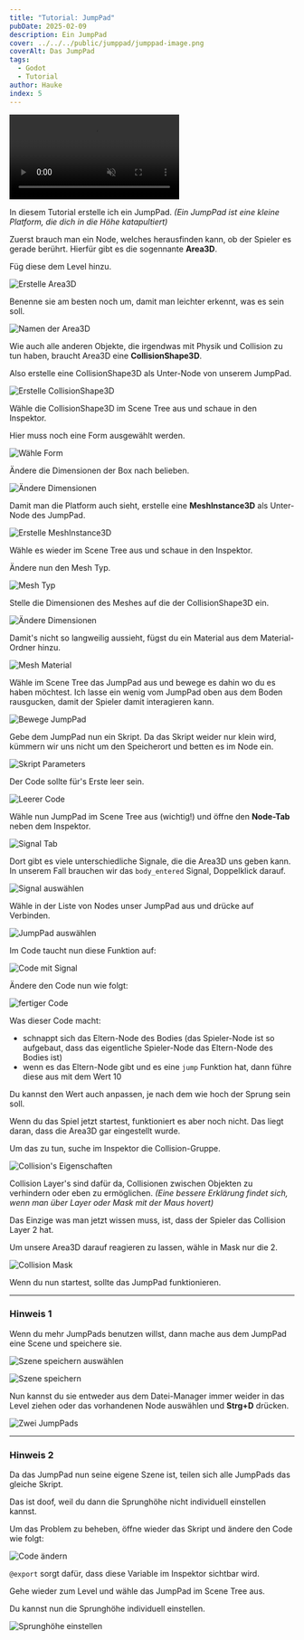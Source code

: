 ```yaml
---
title: "Tutorial: JumpPad"
pubDate: 2025-02-09
description: Ein JumpPad
cover: ../../../public/jumppad/jumppad-image.png
coverAlt: Das JumpPad
tags:
  - Godot
  - Tutorial
author: Hauke
index: 5
---
```


<video  autoplay loop muted src="/Godot-Parkour-Guides/jumppad/jumpad-working.mp4" controls></video>

In diesem Tutorial erstelle ich ein JumpPad.
_(Ein JumpPad ist eine kleine Platform, die dich in die Höhe
katapultiert)_

Zuerst brauch man ein Node, welches herausfinden kann, ob der Spieler
es gerade berührt. Hierfür gibt es die sogennante **Area3D**.

Füg diese dem Level hinzu.

![Erstelle Area3D](/Godot-Parkour-Guides//jumppad/create-area3d.png)

Benenne sie am besten noch um, damit man leichter erkennt,
was es sein soll.

![Namen der Area3D](/Godot-Parkour-Guides//jumppad/rename-node.png)

Wie auch alle anderen Objekte, die irgendwas mit Physik und
Collision zu tun haben, braucht Area3D eine **CollisionShape3D**.

Also erstelle eine CollisionShape3D als Unter-Node von unserem JumpPad.

![Erstelle CollisionShape3D](/Godot-Parkour-Guides//jumppad/create-cs.png)

Wähle die CollisionShape3D im Scene Tree aus und
schaue in den Inspektor.

Hier muss noch eine Form ausgewählt werden.

![Wähle Form](/Godot-Parkour-Guides//jumppad/cs-type.png)

Ändere die Dimensionen der Box nach belieben.

![Ändere Dimensionen](/Godot-Parkour-Guides//jumppad/cs-dims.png)

Damit man die Platform auch sieht, erstelle eine **MeshInstance3D** als Unter-Node
des JumpPad.

![Erstelle MeshInstance3D](/Godot-Parkour-Guides//jumppad/create-mesh.png)

Wähle es wieder im Scene Tree aus und schaue in den Inspektor.

Ändere nun den Mesh Typ.

![Mesh Typ](/Godot-Parkour-Guides//jumppad/mesh-type.png)

Stelle die Dimensionen des Meshes auf die der CollisionShape3D ein.

![Ändere Dimensionen](/Godot-Parkour-Guides//jumppad/mesh-dims.png)

Damit's nicht so langweilig aussieht, fügst du ein Material aus
dem Material-Ordner hinzu.

![Mesh Material](/Godot-Parkour-Guides//jumppad/mesh-material.png)

Wähle im Scene Tree das JumpPad aus und bewege es dahin wo du es haben möchtest.
Ich lasse ein wenig vom JumpPad oben aus dem Boden rausgucken, damit
der Spieler damit interagieren kann.

![Bewege JumpPad](/Godot-Parkour-Guides//jumppad/move-jumppad.png)

Gebe dem JumpPad nun ein Skript.
Da das Skript weider nur klein wird,
kümmern wir uns nicht um den Speicherort und
betten es im Node ein.

![Skript Parameters](/Godot-Parkour-Guides//jumppad/code-creation.png)

Der Code sollte für's Erste leer sein.

![Leerer Code](/Godot-Parkour-Guides//jumppad/code-clear.png)

Wähle nun JumpPad im Scene Tree aus (wichtig!)
und öffne den **Node-Tab** neben dem Inspektor.

![Signal Tab](/Godot-Parkour-Guides//jumppad/signal-tab.png)

Dort gibt es viele unterschiedliche Signale, die
die Area3D uns geben kann. In unserem Fall brauchen wir
das `body_entered` Signal, Doppelklick darauf.

![Signal auswählen](/Godot-Parkour-Guides//jumppad/select-signal.png)

Wähle in der Liste von Nodes unser JumpPad aus und drücke auf Verbinden.

![JumpPad auswählen](/Godot-Parkour-Guides//jumppad/select-jumppad-script.png)

Im Code taucht nun diese Funktion auf:

![Code mit Signal](/Godot-Parkour-Guides//jumppad/code-with-signal.png)

Ändere den Code nun wie folgt:

![fertiger Code](/Godot-Parkour-Guides//jumppad/code-finished.png)

Was dieser Code macht:

- schnappt sich das Eltern-Node des Bodies
  (das Spieler-Node ist so aufgebaut, dass das eigentliche Spieler-Node
  das Eltern-Node des Bodies ist)
- wenn es das Eltern-Node gibt und es eine `jump` Funktion hat,
  dann führe diese aus mit dem Wert 10

Du kannst den Wert auch anpassen, je nach dem wie hoch der Sprung
sein soll.

Wenn du das Spiel jetzt startest, funktioniert es aber noch nicht.
Das liegt daran, dass die Area3D gar eingestellt wurde.

Um das zu tun, suche im Inspektor die Collision-Gruppe.

![Collision's Eigenschaften](/Godot-Parkour-Guides//jumppad/collision-props.png)

Collision Layer's sind dafür da, Collisionen zwischen
Objekten zu verhindern oder eben zu ermöglichen.
_(Eine bessere Erklärung findet sich, wenn man über Layer oder Mask
mit der Maus hovert)_

Das Einzige was man jetzt wissen muss, ist, dass der
Spieler das Collision Layer 2 hat.

Um unsere Area3D darauf reagieren zu lassen, wähle in Mask
nur die 2.

![Collision Mask](/Godot-Parkour-Guides//jumppad/collision-mask.png)

Wenn du nun startest, sollte das JumpPad funktionieren.

---

### Hinweis 1

Wenn du mehr JumpPads benutzen willst,
dann mache aus dem JumpPad eine Scene und
speichere sie.

![Szene speichern auswählen](/Godot-Parkour-Guides//jumppad/select-save-scene.png)

![Szene speichern](/Godot-Parkour-Guides//jumppad/save-scene.png)

Nun kannst du sie entweder aus dem Datei-Manager immer weider in
das Level ziehen oder das vorhandenen Node auswählen
und **Strg+D** drücken.

![Zwei JumpPads](/Godot-Parkour-Guides//jumppad/two-jumppads.png)

---

### Hinweis 2

Da das JumpPad nun seine eigene Szene ist,
teilen sich alle JumpPads das gleiche Skript.

Das ist doof, weil du dann die Sprunghöhe nicht
individuell einstellen kannst.

Um das Problem zu beheben, öffne wieder das Skript
und ändere den Code wie folgt:

![Code ändern](/Godot-Parkour-Guides//jumppad/change-code.png)

`@export` sorgt dafür, dass diese Variable im Inspektor
sichtbar wird.

Gehe wieder zum Level und wähle das JumpPad im Scene Tree aus.

Du kannst nun die Sprunghöhe individuell einstellen.

![Sprunghöhe einstellen](/Godot-Parkour-Guides//jumppad/change-jumpheight.png)
